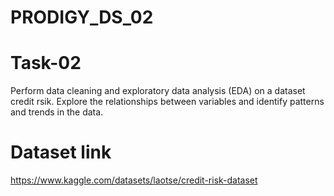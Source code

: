 # PRODIGY_DS_02
# Task-02
Perform data cleaning and exploratory data analysis (EDA) on a dataset credit rsik. Explore the relationships between variables and identify patterns and trends in the data.
# Dataset link
https://www.kaggle.com/datasets/laotse/credit-risk-dataset
